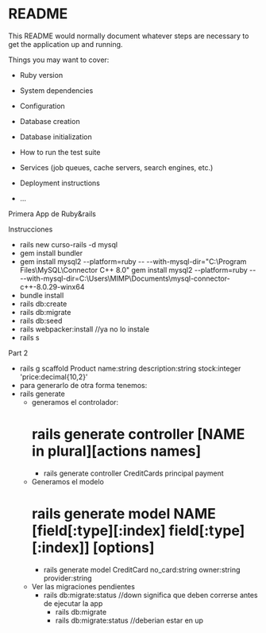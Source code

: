 # README

This README would normally document whatever steps are necessary to get the
application up and running.

Things you may want to cover:

* Ruby version

* System dependencies

* Configuration

* Database creation

* Database initialization

* How to run the test suite

* Services (job queues, cache servers, search engines, etc.)

* Deployment instructions

* ...

Primera App de Ruby&rails

Instrucciones
- rails new curso-rails -d mysql
- gem install bundler
- gem install mysql2 --platform=ruby -- --with-mysql-dir="C:\Program Files\MySQL\Connector C++ 8.0"
gem install mysql2 --platform=ruby -- --with-mysql-dir=C:\Users\MIMP\Documents\mysql-connector-c++-8.0.29-winx64
- bundle install
- rails db:create
- rails db:migrate 
- rails db:seed
- rails webpacker:install //ya no lo instale
- rails s

Part 2
- rails g scaffold Product name:string description:string stock:integer 'price:decimal{10,2}'
- para generarlo de otra forma tenemos:
- rails generate
    - generamos el controlador:
        # rails generate controller [NAME in plural][actions names]
        - rails generate controller CreditCards principal payment
    - Generamos el modelo
        # rails generate model NAME [field[:type][:index] field[:type][:index]] [options]
        - rails generate model CreditCard no_card:string owner:string provider:string
    - Ver las migraciones pendientes
        - rails db:migrate:status //down significa que deben correrse antes de ejecutar la app
            - rails db:migrate
            - rails db:migrate:status //deberian estar en up

